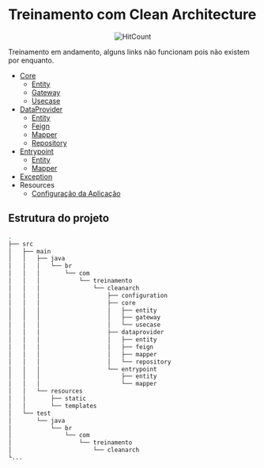 Treinamento com Clean Architecture
===

<p align="center">
  <img alt="HitCount" src="http://hits.dwyl.com/MGMAdvance/treinamentocleanarch.svg">
</p>

Treinamento em andamento, alguns links não funcionam pois não existem por enquanto.

- [Core](src/main/java/br/com/treinamento/cleanarch/core)
  - [Entity](src/main/java/br/com/treinamento/cleanarch/core/entity)
  - [Gateway](src/main/java/br/com/treinamento/cleanarch/core/gateway)
  - [Usecase](src/main/java/br/com/treinamento/cleanarch/core/usecase)
- [DataProvider](src/main/java/br/com/treinamento/cleanarch/dataprovider)
  - [Entity](src/main/java/br/com/treinamento/cleanarch/dataprovider/entity)
  - [Feign](src/main/java/br/com/treinamento/cleanarch/dataprovider/feign)
  - [Mapper](src/main/java/br/com/treinamento/cleanarch/dataprovider/mapper)
  - [Repository](src/main/java/br/com/treinamento/cleanarch/dataprovider/repository)
- [Entrypoint](src/main/java/br/com/treinamento/cleanarch/entrypoint)
  - [Entity](src/main/java/br/com/treinamento/cleanarch/dataprovider/entity)
  - [Mapper](src/main/java/br/com/treinamento/cleanarch/dataprovider/mapper)
- [Exception](src/main/java/br/com/treinamento/cleanarch/configuration/exception)
- Resources
  - [Configuração da Aplicação](/src/main/resources)

## Estrutura do projeto

```sh
.
├── src
│   ├── main
│   │   ├── java
│   │   │   └── br
│   │   │       └── com
│   │   │           └── treinamento
│   │   │               └── cleanarch
│   │   │                   ├── configuration
│   │   │                   ├── core
│   │   │                   │   ├── entity
│   │   │                   │   ├── gateway
│   │   │                   │   └── usecase
│   │   │                   ├── dataprovider
│   │   │                   │   ├── entity
│   │   │                   │   ├── feign
│   │   │                   │   ├── mapper
│   │   │                   │   └── repository
│   │   │                   └── entrypoint
│   │   │                       ├── entity
│   │   │                       └── mapper
│   │   └── resources
│   │       ├── static
│   │       └── templates
│   └── test
│       └── java
│           └── br
│               └── com
│                   └── treinamento
│                       └── cleanarch
└...
```
